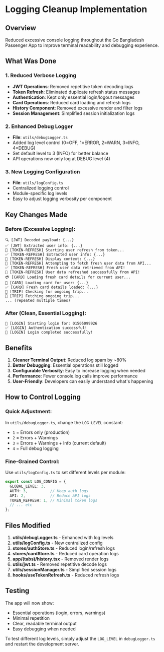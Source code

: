 # Logging Cleanup Implementation

## Overview
Reduced excessive console logging throughout the Go Bangladesh Passenger App to improve terminal readability and debugging experience.

## What Was Done

### 1. Reduced Verbose Logging
- **JWT Operations**: Removed repetitive token decoding logs
- **Token Refresh**: Eliminated duplicate refresh status messages
- **Authentication**: Kept only essential login/logout messages
- **Card Operations**: Reduced card loading and refresh logs
- **History Component**: Removed excessive render and filter logs
- **Session Management**: Simplified session initialization logs

### 2. Enhanced Debug Logger
- **File**: `utils/debugLogger.ts`
- Added log level control (0=OFF, 1=ERROR, 2=WARN, 3=INFO, 4=DEBUG)
- Set default level to 3 (INFO) for better balance
- API operations now only log at DEBUG level (4)

### 3. New Logging Configuration
- **File**: `utils/logConfig.ts`
- Centralized logging control
- Module-specific log levels
- Easy to adjust logging verbosity per component

## Key Changes Made

### Before (Excessive Logging):
```
🔍 [JWT] Decoded payload: {...}
✅ [JWT] Extracted user info: {...}
🔄 [TOKEN-REFRESH] Starting user refresh from token...
✅ [TOKEN-REFRESH] Extracted user info: {...}
🎨 [TOKEN-REFRESH] Display context: {...}
🔄 [TOKEN-REFRESH] Attempting to fetch fresh user data from API...
✅ [TOKEN-REFRESH] Fresh user data retrieved from API!
🎉 [TOKEN-REFRESH] User data refreshed successfully from API!
💳 [CARD] Loading fresh card details for current user...
👤 [CARD] Loading card for user: {...}
✅ [CARD] Fresh card details loaded: {...}
🔄 [TRIP] Checking for ongoing trip...
🚌 [TRIP] Fetching ongoing trip...
... (repeated multiple times)
```

### After (Clean, Essential Logging):
```
🚀 [LOGIN] Starting login for: 01505099926
✅ [LOGIN] Authentication successful!
🎉 [LOGIN] Login completed successfully!
```

## Benefits

1. **Cleaner Terminal Output**: Reduced log spam by ~80%
2. **Better Debugging**: Essential operations still logged
3. **Configurable Verbosity**: Easy to increase logging when needed
4. **Performance**: Fewer console.log calls improve performance
5. **User-Friendly**: Developers can easily understand what's happening

## How to Control Logging

### Quick Adjustment:
In `utils/debugLogger.ts`, change the `LOG_LEVEL` constant:
- `1` = Errors only (production)
- `2` = Errors + Warnings
- `3` = Errors + Warnings + Info (current default)
- `4` = Full debug logging

### Fine-Grained Control:
Use `utils/logConfig.ts` to set different levels per module:
```typescript
export const LOG_CONFIG = {
  GLOBAL_LEVEL: 3,
  AUTH: 3,          // Keep auth logs
  API: 2,           // Reduce API logs
  TOKEN_REFRESH: 1, // Minimal token logs
  // ... etc
};
```

## Files Modified

1. **utils/debugLogger.ts** - Enhanced with log levels
2. **utils/logConfig.ts** - New centralized config
3. **stores/authStore.ts** - Reduced login/refresh logs
4. **stores/cardStore.ts** - Reduced card operation logs
5. **app/(tabs)/history.tsx** - Removed render logs
6. **utils/jwt.ts** - Removed repetitive decode logs
7. **utils/sessionManager.ts** - Simplified session logs
8. **hooks/useTokenRefresh.ts** - Reduced refresh logs

## Testing

The app will now show:
- Essential operations (login, errors, warnings)
- Minimal repetition
- Clear, readable terminal output
- Easy debugging when needed

To test different log levels, simply adjust the `LOG_LEVEL` in `debugLogger.ts` and restart the development server.
